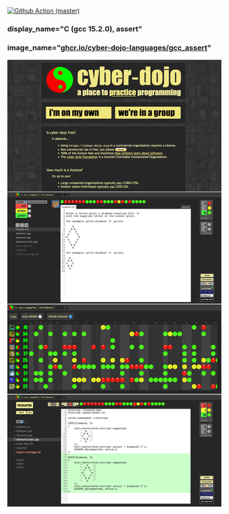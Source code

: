 [![Github Action (master)](https://github.com/cyber-dojo-start-points/gcc-assert/actions/workflows/main.yml/badge.svg)](https://github.com/cyber-dojo-start-points/gcc-assert/actions)

### display_name="C (gcc 15.2.0), assert"
### image_name="[ghcr.io/cyber-dojo-languages/gcc_assert](https://ghcr.io/cyber-dojo-languages/gcc_assert)"

![cyber-dojo.org home page](https://github.com/cyber-dojo/cyber-dojo/blob/master/shared/home_page_snapshot.png)
